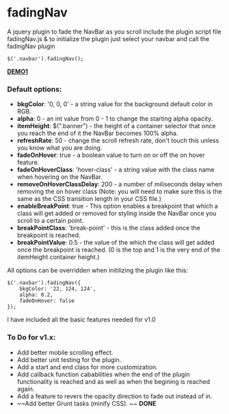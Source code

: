 # fadingNav
A jquery plugin to fade the NavBar as you scroll
include the plugin script file fadingNav.js &
to initialize the plugin just select your navbar and call the fadingNav plugin 
```
$('.navbar').fadingNav();
```

**[DEMO1](http://amir5000.github.io/fadingNav/)**

### Default options:

* **bkgColor**: '0, 0, 0' - a string value for the background default color in RGB.
* **alpha**: 0 - an int value from 0 - 1 to change the starting alpha opacity.
* **itemHeight**: $(".banner") - the height of a container selector that once you reach the end of it the NavBar becomes 100% alpha.
* **refreshRate**: 50 - change the scroll refresh rate, don't touch this unless you know what you are doing.
* **fadeOnHover**: true - a boolean value to turn on or off the on hover feature.
* **fadeOnHoverClass**: 'hover-class' - a string value with the class name when hovering on the NavBar.
* **removeOnHoverClassDelay**: 200 - a number of miliseconds delay when removing the on hover class (Note: you will need to make sure this is the same as the CSS transition length in your CSS file.)
* **enableBreakPoint**: true - This option enables a breakpoint that which a class will get added or removed for styling inside the NavBar once you scroll to a certain point.
* **breakPointClass**: 'break-point' - this is the class added once the breakpoint is reached.
* **breakPointValue**: 0.5 - the value of the which the class will get added once the breakpoint is reached. (0 is the top and 1 is the very end of the itemHeight container height.)

All options can be overridden when initilizing the plugin like this:

```
$('.navbar').fadingNav({
    bkgColor: '22, 124, 124',
    alpha: 0.2,
    fadeOnHover: false
});
```

I have included all the basic features needed for v1.0

### To Do for v1.x:
* Add better mobile scrolling effect.
* Add better unit testing for the plugin.
* Add a start and end class for more customization.
* Add callback function cababilities when the end of the plugin functionality is reached and as well as when the begining is reached again.
* Add a feature to revers the opacity direction to fade out instead of in.
* ~~Add better Grunt tasks (minify CSS). ~~ **DONE**
